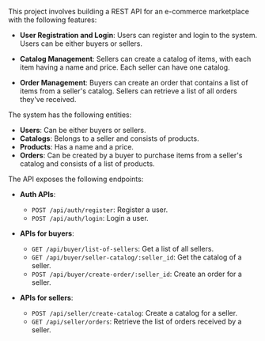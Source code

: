 This project involves building a REST API for an e-commerce marketplace with the following features:

- **User Registration and Login**: Users can register and login to the system. Users can be either buyers or sellers.

- **Catalog Management**: Sellers can create a catalog of items, with each item having a name and price. Each seller can have one catalog.

- **Order Management**: Buyers can create an order that contains a list of items from a seller's catalog. Sellers can retrieve a list of all orders they've received.

The system has the following entities:

- **Users**: Can be either buyers or sellers.
- **Catalogs**: Belongs to a seller and consists of products.
- **Products**: Has a name and a price.
- **Orders**: Can be created by a buyer to purchase items from a seller's catalog and consists of a list of products.

The API exposes the following endpoints:

- **Auth APIs**: 
  - `POST /api/auth/register`: Register a user.
  - `POST /api/auth/login`: Login a user.

- **APIs for buyers**: 
  - `GET /api/buyer/list-of-sellers`: Get a list of all sellers.
  - `GET /api/buyer/seller-catalog/:seller_id`: Get the catalog of a seller.
  - `POST /api/buyer/create-order/:seller_id`: Create an order for a seller.

- **APIs for sellers**: 
  - `POST /api/seller/create-catalog`: Create a catalog for a seller.
  - `GET /api/seller/orders`: Retrieve the list of orders received by a seller.
